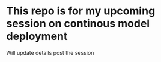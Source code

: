 # This repo is for my upcoming session on continous model deployment
Will update details post the session
